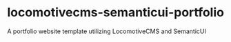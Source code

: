 # locomotivecms-semanticui-portfolio
A portfolio website template utilizing LocomotiveCMS and SemanticUI
